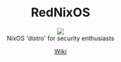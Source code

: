 <h1 align="center"> RedNixOS </h1> <div align="center"> <img src="./logo.png"><br>NixOS 'distro' for security enthusiasts</a><br> 

[Wiki](https://github.com/redcode-labs/RedNix/wiki/1.-Home) 

</div>
